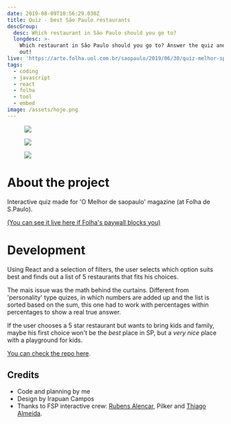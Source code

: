 ```yaml
---
date: 2019-08-09T10:56:29.030Z
title: Quiz - best São Paulo restaurants
descGroup:
  desc: Which restaurant in São Paulo should you go to?
  longdesc: >-
    Which restaurant in São Paulo should you go to? Answer the quiz and find
    out!
live: 'https://arte.folha.uol.com.br/saopaulo/2019/06/30/quiz-melhor-sp/'
tags:
  - coding
  - javascript
  - react
  - folha
  - tool
  - embed
image: /assets/hoje.png
---
```

<figure class="mosaic full">

![](/assets/quiz1.png)

![](/assets/quiz2.png)

![](/assets/quiz3.png)

</figure>

# About the project

Interactive quiz made for 'O Melhor de saopaulo' magazine (at Folha de S.Paulo).

[(You can see it live here if Folha's paywall blocks you)](https://arte.folha.uol.com.br/saopaulo/2019/06/30/quiz-melhor-sp/)

# Development

Using React and a selection of filters, the user selects which option suits best and finds out a list of 5 restaurants that fits his choices.

The mais issue was the math behind the curtains. Different from 'personality' type quizes, in which numbers are added up and the list is sorted based on the sum, this one had to work with percentages within percentages to show a real true answer.

If the user chooses a 5 star restaurant but wants to bring kids and family, maybe his first choice won't be the _best_ place in SP, but a _very nice_ place with a playground for kids.

[You can check the repo here](https://github.com/angelod1as/quiz-folha).

## Credits

* Code and planning by me
* Design by Irapuan Campos
* Thanks to FSP interactive crew: [Rubens Alencar](https://github.com/rubensfernando), Pilker and [Thiago Almeida](https://github.com/thiagoloal).
